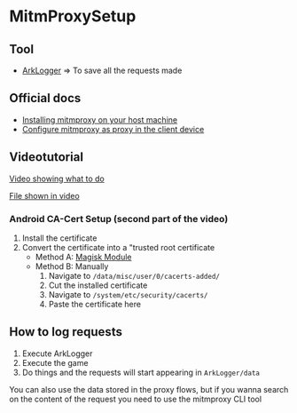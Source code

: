 # MitmProxySetup

## Tool

* [ArkLogger](https://github.com/DoctorateCS/ArkLogger) => To save all the requests made

## Official docs

* [Installing mitmproxy on your host machine](https://docs.mitmproxy.org/stable/overview-installation/)
* [Configure mitmproxy as proxy in the client device](https://docs.mitmproxy.org/stable/overview-getting-started/#configure-your-browser-or-device)

## Videotutorial

[Video showing what to do](https://youtu.be/RKmetaN6No4)

[File shown in video](https://github.com/DoctorateCS/.github/blob/main/Mitmproxy%20tutorial%20%26%20setup%20on%20LDPlayer9.md)

### Android CA-Cert Setup (second part of the video)

  1. Install the certificate
  2. Convert the certificate into a "trusted root certificate
     * Method A: [Magisk Module](https://github.com/NVISOsecurity/MagiskTrustUserCerts/blob/master/post-fs-data.sh)
     * Method B: Manually
        1. Navigate to ``/data/misc/user/0/cacerts-added/``
        2. Cut the installed certificate
        3. Navigate to ``/system/etc/security/cacerts/``
        4. Paste the certificate here

## How to log requests

1. Execute ArkLogger
2. Execute the game
3. Do things and the requests will start appearing in ``ArkLogger/data``

You can also use the data stored in the proxy flows, but if you wanna search on the content of the request you need to use the mitmproxy CLI tool